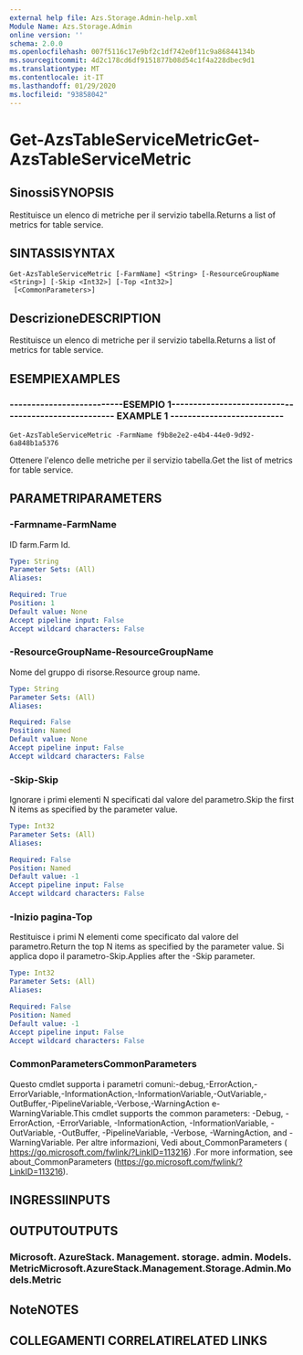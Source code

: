 ```yaml
---
external help file: Azs.Storage.Admin-help.xml
Module Name: Azs.Storage.Admin
online version: ''
schema: 2.0.0
ms.openlocfilehash: 007f5116c17e9bf2c1df742e0f11c9a86844134b
ms.sourcegitcommit: 4d2c178cd6df9151877b08d54c1f4a228dbec9d1
ms.translationtype: MT
ms.contentlocale: it-IT
ms.lasthandoff: 01/29/2020
ms.locfileid: "93858042"
---
```

# <span data-ttu-id="75bf5-101">Get-AzsTableServiceMetric</span><span class="sxs-lookup"><span data-stu-id="75bf5-101">Get-AzsTableServiceMetric</span></span>

## <span data-ttu-id="75bf5-102">Sinossi</span><span class="sxs-lookup"><span data-stu-id="75bf5-102">SYNOPSIS</span></span>
<span data-ttu-id="75bf5-103">Restituisce un elenco di metriche per il servizio tabella.</span><span class="sxs-lookup"><span data-stu-id="75bf5-103">Returns a list of metrics for table service.</span></span>

## <span data-ttu-id="75bf5-104">SINTASSI</span><span class="sxs-lookup"><span data-stu-id="75bf5-104">SYNTAX</span></span>

```
Get-AzsTableServiceMetric [-FarmName] <String> [-ResourceGroupName <String>] [-Skip <Int32>] [-Top <Int32>]
 [<CommonParameters>]
```

## <span data-ttu-id="75bf5-105">Descrizione</span><span class="sxs-lookup"><span data-stu-id="75bf5-105">DESCRIPTION</span></span>
<span data-ttu-id="75bf5-106">Restituisce un elenco di metriche per il servizio tabella.</span><span class="sxs-lookup"><span data-stu-id="75bf5-106">Returns a list of metrics for table service.</span></span>

## <span data-ttu-id="75bf5-107">ESEMPI</span><span class="sxs-lookup"><span data-stu-id="75bf5-107">EXAMPLES</span></span>

### <span data-ttu-id="75bf5-108">--------------------------ESEMPIO 1--------------------------</span><span class="sxs-lookup"><span data-stu-id="75bf5-108">-------------------------- EXAMPLE 1 --------------------------</span></span>
```
Get-AzsTableServiceMetric -FarmName f9b8e2e2-e4b4-44e0-9d92-6a848b1a5376
```

<span data-ttu-id="75bf5-109">Ottenere l'elenco delle metriche per il servizio tabella.</span><span class="sxs-lookup"><span data-stu-id="75bf5-109">Get the list of metrics for table service.</span></span>

## <span data-ttu-id="75bf5-110">PARAMETRI</span><span class="sxs-lookup"><span data-stu-id="75bf5-110">PARAMETERS</span></span>

### <span data-ttu-id="75bf5-111">-Farmname</span><span class="sxs-lookup"><span data-stu-id="75bf5-111">-FarmName</span></span>
<span data-ttu-id="75bf5-112">ID farm.</span><span class="sxs-lookup"><span data-stu-id="75bf5-112">Farm Id.</span></span>

```yaml
Type: String
Parameter Sets: (All)
Aliases: 

Required: True
Position: 1
Default value: None
Accept pipeline input: False
Accept wildcard characters: False
```

### <span data-ttu-id="75bf5-113">-ResourceGroupName</span><span class="sxs-lookup"><span data-stu-id="75bf5-113">-ResourceGroupName</span></span>
<span data-ttu-id="75bf5-114">Nome del gruppo di risorse.</span><span class="sxs-lookup"><span data-stu-id="75bf5-114">Resource group name.</span></span>

```yaml
Type: String
Parameter Sets: (All)
Aliases: 

Required: False
Position: Named
Default value: None
Accept pipeline input: False
Accept wildcard characters: False
```

### <span data-ttu-id="75bf5-115">-Skip</span><span class="sxs-lookup"><span data-stu-id="75bf5-115">-Skip</span></span>
<span data-ttu-id="75bf5-116">Ignorare i primi elementi N specificati dal valore del parametro.</span><span class="sxs-lookup"><span data-stu-id="75bf5-116">Skip the first N items as specified by the parameter value.</span></span>

```yaml
Type: Int32
Parameter Sets: (All)
Aliases: 

Required: False
Position: Named
Default value: -1
Accept pipeline input: False
Accept wildcard characters: False
```

### <span data-ttu-id="75bf5-117">-Inizio pagina</span><span class="sxs-lookup"><span data-stu-id="75bf5-117">-Top</span></span>
<span data-ttu-id="75bf5-118">Restituisce i primi N elementi come specificato dal valore del parametro.</span><span class="sxs-lookup"><span data-stu-id="75bf5-118">Return the top N items as specified by the parameter value.</span></span>
<span data-ttu-id="75bf5-119">Si applica dopo il parametro-Skip.</span><span class="sxs-lookup"><span data-stu-id="75bf5-119">Applies after the -Skip parameter.</span></span>

```yaml
Type: Int32
Parameter Sets: (All)
Aliases: 

Required: False
Position: Named
Default value: -1
Accept pipeline input: False
Accept wildcard characters: False
```

### <span data-ttu-id="75bf5-120">CommonParameters</span><span class="sxs-lookup"><span data-stu-id="75bf5-120">CommonParameters</span></span>
<span data-ttu-id="75bf5-121">Questo cmdlet supporta i parametri comuni:-debug,-ErrorAction,-ErrorVariable,-InformationAction,-InformationVariable,-OutVariable,-OutBuffer,-PipelineVariable,-Verbose,-WarningAction e-WarningVariable.</span><span class="sxs-lookup"><span data-stu-id="75bf5-121">This cmdlet supports the common parameters: -Debug, -ErrorAction, -ErrorVariable, -InformationAction, -InformationVariable, -OutVariable, -OutBuffer, -PipelineVariable, -Verbose, -WarningAction, and -WarningVariable.</span></span> <span data-ttu-id="75bf5-122">Per altre informazioni, Vedi about_CommonParameters ( https://go.microsoft.com/fwlink/?LinkID=113216) .</span><span class="sxs-lookup"><span data-stu-id="75bf5-122">For more information, see about_CommonParameters (https://go.microsoft.com/fwlink/?LinkID=113216).</span></span>

## <span data-ttu-id="75bf5-123">INGRESSI</span><span class="sxs-lookup"><span data-stu-id="75bf5-123">INPUTS</span></span>

## <span data-ttu-id="75bf5-124">OUTPUT</span><span class="sxs-lookup"><span data-stu-id="75bf5-124">OUTPUTS</span></span>

### <span data-ttu-id="75bf5-125">Microsoft. AzureStack. Management. storage. admin. Models. Metric</span><span class="sxs-lookup"><span data-stu-id="75bf5-125">Microsoft.AzureStack.Management.Storage.Admin.Models.Metric</span></span>

## <span data-ttu-id="75bf5-126">Note</span><span class="sxs-lookup"><span data-stu-id="75bf5-126">NOTES</span></span>

## <span data-ttu-id="75bf5-127">COLLEGAMENTI CORRELATI</span><span class="sxs-lookup"><span data-stu-id="75bf5-127">RELATED LINKS</span></span>

